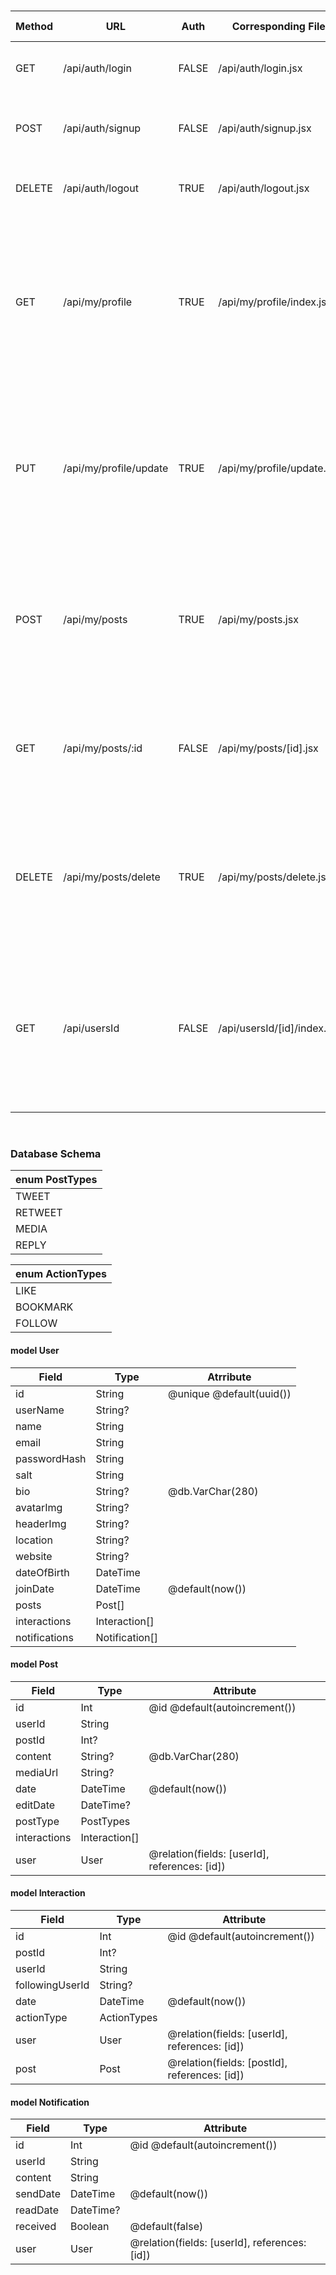 #
|Method	|URL                    |Auth	  |Corresponding File	        |Expected Errors  |User Data                                                                                                                                        | Response                                                                                                                                                                                                                                                                                                                                                                                                                                                  |
|-------|-----------------------|-------|---------------------------|-----------------|-------------------------------------------------------------------------------------------------------------------------------------------------|-----------------------------------------------------------------------------------------------------------------------------------------------------------------------------------------------------------------------------------------------------------------------------------------------------------------------------------------------------------------------------------------------------------------------------------------------------------|
|GET	  |/api/auth/login	      |FALSE  |/api/auth/login.jsx	      |406              |email <br/> password	                                                                                                                            |{<br/>&nbsp;&nbsp;success:&nbsp;true,<br/>&nbsp;&nbsp;message:&nbsp;'successfully&nbsp;logged&nbsp;in'<br/>}                                                                                                                                                                                                                                                                                                                                               |
|POST	  |/api/auth/signup	      |FALSE  |/api/auth/signup.jsx	      |406              |name <br/> email <br/> dateOfBirth <br/> password <br/> passwordConfirmation                                                                     |{<br/>&nbsp;&nbsp;success:&nbsp;true,<br/>&nbsp;&nbsp;message:&nbsp;'created&nbsp;new&nbsp;user'<br/>}                                                                                                                                                                                                                                                                                                                                                     |
|DELETE |/api/auth/logout       |TRUE   |/api/auth/logout.jsx       |406              |NONE                                                                                                                                             |{<br/>&nbsp;&nbsp;success:&nbsp;true,<br/>&nbsp;&nbsp;message:&nbsp;'successfully&nbsp;logged&nbsp;out'<br/>}                                                                                                                                                                                                                                                                                                                                              |
|       |                       |       |                           |                 |                                                                                                                                                 |                                                                                                                                                                                                                                                                                                                                                                                                                                                           |
|GET    |/api/my/profile        |TRUE   |/api/my/profile/index.jsx  |401, 406         |NONE                                                                                                                                             |{<br/>&nbsp;&nbsp;"id":&nbsp;String,<br/>&nbsp;&nbsp;"userName":&nbsp;String<br/>&nbsp;&nbsp;"name":&nbsp;String,<br/>&nbsp;&nbsp;"email":&nbsp;String<br/>&nbsp;&nbsp;"bio":&nbsp;String,<br/>&nbsp;&nbsp;"avatarImg":&nbsp;String,<br/>&nbsp;&nbsp;"headerImg":&nbsp;String,<br/>&nbsp;&nbsp;"location":&nbsp;String,<br/>&nbsp;&nbsp;"website":&nbsp;String,<br/>&nbsp;&nbsp;"dateOfBirth":&nbsp;Object,<br/>&nbsp;&nbsp;"joinDate":&nbsp;Object<br/>}  |
|PUT    |/api/my/profile/update |TRUE   |/api/my/profile/update.jsx |401, 406         |userName<br/>name<br/>email<br/>bio<br/>avatarImg<br/>headerImg<br/>location<br/>website<br/>dateOfBirth<br/> password<br/>passwordConfrimation  |{<br/>&nbsp;&nbsp;"id":&nbsp;String,<br/>&nbsp;&nbsp;"userName":&nbsp;String<br/>&nbsp;&nbsp;"name":&nbsp;String,<br/>&nbsp;&nbsp;"email":&nbsp;String<br/>&nbsp;&nbsp;"bio":&nbsp;String,<br/>&nbsp;&nbsp;"avatarImg":&nbsp;String,<br/>&nbsp;&nbsp;"headerImg":&nbsp;String,<br/>&nbsp;&nbsp;"location":&nbsp;String,<br/>&nbsp;&nbsp;"website":&nbsp;String,<br/>&nbsp;&nbsp;"dateOfBirth":&nbsp;Object,<br/>&nbsp;&nbsp;"joinDate":&nbsp;Object<br/>}  |
|       |                       |       |                           |                 |                                                                                                                                                 |                                                                                                                                                                                                                                                                                                                                                                                                                                                           |
|POST   |/api/my/posts          |TRUE   |/api/my/posts.jsx          |401, 406         |content <br/> mediaUrl <br/> postType <br/> postId                                                                                               |{<br/>&nbsp;&nbsp;"id":&nbsp;Int,<br/>&nbsp;&nbsp;"userId":&nbsp;String<br/>&nbsp;&nbsp;"postId":&nbsp;Int,<br/>&nbsp;&nbsp;"content":&nbsp;String,<br/>&nbsp;&nbsp;"mediaUrl":&nbsp;String,<br/>&nbsp;&nbsp;"date":&nbsp;Object,<br/>&nbsp;&nbsp;"editDate":&nbsp;Object,<br/>&nbsp;&nbsp;"postType":&nbsp;String<br/>}                                                                                                                                   |
|GET    |/api/my/posts/:id      |FALSE  |/api/my/posts/[id].jsx     |404, 406         |NONE                                                                                                                                             |{<br/>&nbsp;&nbsp;"id":&nbsp;Int,<br/>&nbsp;&nbsp;"userId":&nbsp;String<br/>&nbsp;&nbsp;"postId":&nbsp;Int,<br/>&nbsp;&nbsp;"content":&nbsp;String,<br/>&nbsp;&nbsp;"mediaUrl":&nbsp;String,<br/>&nbsp;&nbsp;"date":&nbsp;Object,<br/>&nbsp;&nbsp;"editDate":&nbsp;Object,<br/>&nbsp;&nbsp;"postType":&nbsp;String<br/>}                                                                                                                                   |
|DELETE |/api/my/posts/delete   |TRUE   |/api/my/posts/delete.jsx   |401, 404, 406    |postId                                                                                                                                           |{<br/>&nbsp;&nbsp;"id":&nbsp;Int,<br/>&nbsp;&nbsp;"userId":&nbsp;String<br/>&nbsp;&nbsp;"postId":&nbsp;Int,<br/>&nbsp;&nbsp;"content":&nbsp;String,<br/>&nbsp;&nbsp;"mediaUrl":&nbsp;String,<br/>&nbsp;&nbsp;"date":&nbsp;Object,<br/>&nbsp;&nbsp;"editDate":&nbsp;Object,<br/>&nbsp;&nbsp;"postType":&nbsp;String<br/>}                                                                                                                                   |
|       |                       |       |                           |                 |                                                                                                                                                 |                                                                                                                                                                                                                                                                                                                                                                                                                                                           |
|GET    |/api/usersId           |FALSE  |/api/usersId/[id]/index.jsx|404, 406         |NONE                                                                                                                                             |{<br/>&nbsp;&nbsp;"id":&nbsp;String,<br/>&nbsp;&nbsp;"userName":&nbsp;String<br/>&nbsp;&nbsp;"name":&nbsp;String,<br/>&nbsp;&nbsp;"email":&nbsp;String<br/>&nbsp;&nbsp;"bio":&nbsp;String,<br/>&nbsp;&nbsp;"avatarImg":&nbsp;String,<br/>&nbsp;&nbsp;"headerImg":&nbsp;String,<br/>&nbsp;&nbsp;"location":&nbsp;String,<br/>&nbsp;&nbsp;"website":&nbsp;String,<br/>&nbsp;&nbsp;"dateOfBirth":&nbsp;Object,<br/>&nbsp;&nbsp;"joinDate":&nbsp;Object<br/>}  |







&nbsp;

### Database Schema
|enum PostTypes |
|---------------|
|TWEET          |
|RETWEET        |
|MEDIA          |
|REPLY          |


|enum ActionTypes |
|-----------------|
|LIKE             |
|BOOKMARK         |
|FOLLOW           |


#### model User
|Field          |Type           |Atrribute                  |
|---------------|---------------|---------------------------|
|id             |String         |@unique @default(uuid())   |
|userName       |String?        |                           |
|name           |String         |                           |
|email          |String         |                           |
|passwordHash   |String         |                           |
|salt           |String         |                           |
|bio            |String?        |@db.VarChar(280)           |
|avatarImg      |String?        |                           |
|headerImg      |String?        |                           |
|location       |String?        |                           |
|website        |String?        |                           |
|dateOfBirth    |DateTime       |                           |
|joinDate       |DateTime       |@default(now())            |
|posts          |Post[]         |                           |
|interactions   |Interaction[]  |                           |
|notifications  |Notification[] |                           |


#### model Post
|Field          |Type           |Attribute                                      |
|---------------|---------------|-----------------------------------------------|
|id             |Int            |@id @default(autoincrement())                  |
|userId         |String         |                                               |
|postId         |Int?           |                                               |
|content        |String?        |@db.VarChar(280)                               |
|mediaUrl       |String?        |                                               |
|date           |DateTime       |@default(now())                                |
|editDate       |DateTime?      |                                               |
|postType       |PostTypes      |                                               |
|interactions   |Interaction[]  |                                               |
|user           |User           |@relation(fields: [userId], references: [id])  |

#### model Interaction
|Field            |Type           |Attribute                                      |
|-----------------|---------------|-----------------------------------------------|
|id               |Int            |@id @default(autoincrement())                  |
|postId           |Int?           |                                               |
|userId           |String         |                                               |
|followingUserId  |String?        |                                               |
|date             |DateTime       |@default(now())                                |
|actionType       |ActionTypes    |                                               |
|user             |User           |@relation(fields: [userId], references: [id])  |
|post             |Post           |@relation(fields: [postId], references: [id])  |


#### model Notification
|Field        |Type           |Attribute                                      |
|-------------|---------------|-----------------------------------------------|
|id           |Int            |@id @default(autoincrement())                  |
|userId       |String         |                                               |
|content      |String         |                                               |
|sendDate     |DateTime       |@default(now())                                |
|readDate     |DateTime?      |                                               |
|received     |Boolean        |@default(false)                                |
|user         |User           |@relation(fields: [userId], references: [id])  |
